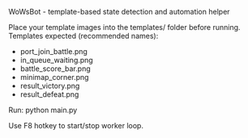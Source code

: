 WoWsBot - template-based state detection and automation helper

Place your template images into the templates/ folder before running.
Templates expected (recommended names):
- port_join_battle.png
- in_queue_waiting.png
- battle_score_bar.png
- minimap_corner.png
- result_victory.png
- result_defeat.png

Run:
python main.py

Use F8 hotkey to start/stop worker loop.